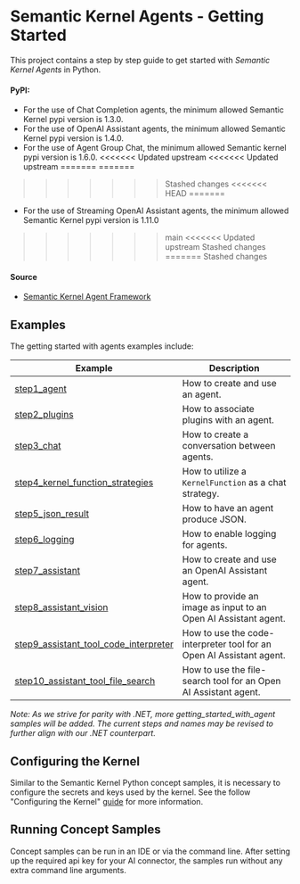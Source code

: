 # Semantic Kernel Agents - Getting Started

This project contains a step by step guide to get started with _Semantic Kernel Agents_ in Python.

#### PyPI:
- For the use of Chat Completion agents, the minimum allowed Semantic Kernel pypi version is 1.3.0.
- For the use of OpenAI Assistant agents, the minimum allowed Semantic Kernel pypi version is 1.4.0.
- For the use of Agent Group Chat, the minimum allowed Semantic kernel pypi version is 1.6.0.
<<<<<<< Updated upstream
<<<<<<< Updated upstream
=======
=======
>>>>>>> Stashed changes
<<<<<<< HEAD
=======
- For the use of Streaming OpenAI Assistant agents, the minimum allowed Semantic Kernel pypi version is 1.11.0
>>>>>>> main
<<<<<<< Updated upstream
>>>>>>> Stashed changes
=======
>>>>>>> Stashed changes

#### Source

- [Semantic Kernel Agent Framework](../../semantic_kernel/agents/)

## Examples

The getting started with agents examples include:

Example|Description
---|---
[step1_agent](../getting_started_with_agents/step1_agent.py)|How to create and use an agent.
[step2_plugins](../getting_started_with_agents/step2_plugins.py)|How to associate plugins with an agent.
[step3_chat](../getting_started_with_agents/step3_chat.py)|How to create a conversation between agents.
[step4_kernel_function_strategies](../getting_started_with_agents/step4_kernel_function_strategies.py)|How to utilize a `KernelFunction` as a chat strategy.
[step5_json_result](../getting_started_with_agents/step5_json_result.py)|How to have an agent produce JSON.
[step6_logging](../getting_started_with_agents/step6_logging.py)|How to enable logging for agents.
[step7_assistant](../getting_started_with_agents/step7_assistant.py)|How to create and use an OpenAI Assistant agent.
[step8_assistant_vision](../getting_started_with_agents/step8_assistant_vision.py)|How to provide an image as input to an Open AI Assistant agent.
[step9_assistant_tool_code_interpreter](../getting_started_with_agents/step9_assistant_tool_code_interpreter.py)|How to use the code-interpreter tool for an Open AI Assistant agent.
[step10_assistant_tool_file_search](../getting_started_with_agents/step10_assistant_tool_file_search.py)|How to use the file-search tool for an Open AI Assistant agent.

*Note: As we strive for parity with .NET, more getting_started_with_agent samples will be added. The current steps and names may be revised to further align with our .NET counterpart.*

## Configuring the Kernel

Similar to the Semantic Kernel Python concept samples, it is necessary to configure the secrets
and keys used by the kernel. See the follow "Configuring the Kernel" [guide](../concepts/README.md#configuring-the-kernell) for
more information.

## Running Concept Samples

Concept samples can be run in an IDE or via the command line. After setting up the required api key
for your AI connector, the samples run without any extra command line arguments.
